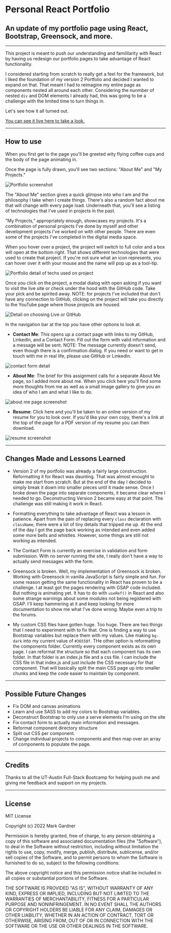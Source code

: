 # Personal React Portfolio 

## An update of my portfolio page using React, Bootstrap, Greensock, and more.


___


This project is meant to push our understanding and famililarity with React by having us redesign our portfolio pages to take advantage of React functionality.

I considered starting from scratch to really get a feel for the framework, but I liked the foundation of my version 2 Portfolio and decided I wanted to expand on that. That meant I had to reimagine my entire page as components nested all around each other. Considering the nunmber of nested `div` and DOM elements I already had, this was going to be a challenge with the limited time to turn things in.

Let's see how it all turned out.

[You can see it live here to take a look. ](https://markgatx.github.io/react-portfolio/)


___



## How to use

When you first get to the page you'll be greeted wity flying coffee cups and the body of the page animating in. 

Once the page is fully drawn, you'll see two sections: "About Me" and "My Projects."

![Portfolio screenshot](./readme_images/Portfolio_v_3_fullscreen.jpg)

The "About Me" section gives a quick glimpse into who I am and the philosophy I take when I create things. There's also a random fact about me that will change with every page load. Underneath that, you'll see a listing of technologies that I've used in projects in the past.

"My Projects," appropriately enough, showcases my projects. It's a combination of personal projects I've done by myself and other development projects I've worked on with other people. There are even some of the projects I've completed in the digital media space. 

When you hover over a project, the project will switch to full color and a box will open at the bottom right. That shows different technologies that were used to create that project. If you're not sure what an icon represents, you can hover over it with your mouse and the name will pop up as a tool-tip.

![Portfolio detail of techs used on project](./readme_images/portfolio_techs.jpg)

Once you click on the project, a modal dialog with open asking if you want to visit the live site or check under the hood with the GitHub code. Take your pick and be spirited away. NOTE: for projects I've included that don't have any connection to GitHub, clicking on the project will take you directly to the YouTube page where those projects are housed.

![Detail on choosing Live or GitHub](./readme_images/live_or_git.jpg)

In the navigation bar at the top you have other options to look at. 

- **Contact Me**: This opens up a contact page with links to my GitHub, LinkedIn, and a Contact Form. Fill out the form with valid information and a message will be sent. NOTE: The message currently doesn't send, even though there is a confirmation dialog. If you need or want to get in touch with me in real life, please use GitHub or LinkedIn.

![contact form detail](./readme_images/contact_me_detail.jpg)

- **About Me**: The brief for this assignment calls for a separate About Me page, so I added more about me. When you click here you'll find some more thoughts from me as well as a small image gallery to give you an idea of who I am and what I like to do.

![about me page screenshot](./readme_images/about_me_screen.jpg)

- **Resume**: Click here and you'll be taken to an online version of my resume for you to look over. If you'd like your own copy, there's a link at the top of the page for a PDF version of my resume you can then download.
    
![resume screenshot](./readme_images/resume_screen.jpg)

___


## Changes Made and Lessons Learned

- Version 2 of my portfolio was already a fairly large construction. Reformatting it for React was daunting. That was almost enought to make me start from scratch. But at the end of the day I decided to simply break it down into smaller pieces until it made sense. Once I broke down the page into separate components, it became clear where I needed to go. Deconstructing Version 2 became easy at that point. The challenge was still making it work in React.

- Formatting everything to take advantage of React was a lesson in patience. Apart from the pain of replacing every `class` declaration with `className`, there were a lot of tiny details that tripped me up. At the end of the day I got the page back working as intended and even added some more bells and whistles. However, some things are still not working as intended.

- The Contact Form is currently an exercise in validation and form submission. With no server running the site, I really don't have a way to actually send messages with the form.

- Greensock is broken. Well, my implementation of Greensock is broken. Working with Greensock in vanilla JavaScript is fairly simple and fun. For some reason getting the same functionality in React has proven to be a challenge. I at least got the pages rendering with GSAP code included. But nothing is animating yet. It has to do with `useRef()` in React and also some strange warnings about some modules not being registered with GSAP. I'll keep hammering at it and keep looking for more documentation to show me what I've done wrong. Maybe even a trip to the forums.

- My custom CSS files have gotten huge. Too huge. There are two things that I need to experiment with to fix that. One is finding a way to use Bootstrap variables but replace them with my values. Like making `bg-dark` into my current value of `#36558f`. THe other option is reformatting the components folder. Currently every component exists as its own page. I can reformat the structure so that each component has its own folder. In that folder is an index.js file and a css file. I can include the CSS file in that index.js and just include the CSS necessary for that component. That will basically split the main CSS page up into smaller chunks and keep the code easier to maintain by component.

 ___

## Possible Future Changes

- Fix DOM and canvas animations
- Learn and use SASS to add my colors to Bootstrap variables.
- Deconstruct Bootstrap to only use a serve elements I'm using on the site
- Fix contact form to actually main information and messages.
- Reformat component directory structure
- Split out CSS per component.
- Change individual projects to components and then map over an array of components to populate the page.



___



## Credits
Thanks to all the UT-Austin Full-Stack Bootcamp for helping push me and giving me feedback and support on my projects.

___


## License

MIT License

Copyright (c) 2022 Mark Gardner

Permission is hereby granted, free of charge, to any person obtaining a copy
of this software and associated documentation files (the "Software"), to deal
in the Software without restriction, including without limitation the rights
to use, copy, modify, merge, publish, distribute, sublicense, and/or sell
copies of the Software, and to permit persons to whom the Software is
furnished to do so, subject to the following conditions:

The above copyright notice and this permission notice shall be included in all
copies or substantial portions of the Software.

THE SOFTWARE IS PROVIDED "AS IS", WITHOUT WARRANTY OF ANY KIND, EXPRESS OR
IMPLIED, INCLUDING BUT NOT LIMITED TO THE WARRANTIES OF MERCHANTABILITY,
FITNESS FOR A PARTICULAR PURPOSE AND NONINFRINGEMENT. IN NO EVENT SHALL THE
AUTHORS OR COPYRIGHT HOLDERS BE LIABLE FOR ANY CLAIM, DAMAGES OR OTHER
LIABILITY, WHETHER IN AN ACTION OF CONTRACT, TORT OR OTHERWISE, ARISING FROM,
OUT OF OR IN CONNECTION WITH THE SOFTWARE OR THE USE OR OTHER DEALINGS IN THE
SOFTWARE.

